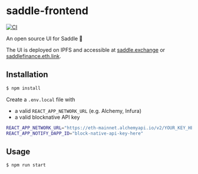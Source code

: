 # saddle-frontend

[![CI](https://github.com/saddle-finance/saddle-frontend/workflows/CI/badge.svg)](https://github.com/saddle-finance/saddle-frontend/actions?query=workflow%3ACI)

An open source UI for Saddle 🤠

The UI is deployed on IPFS and accessible at
[saddle.exchange](https://saddle.exchange/#/) or
[saddlefinance.eth.link](https://saddlefinance.eth.link/#/).

## Installation

```bash
$ npm install
```

Create a `.env.local` file with 
- a valid `REACT_APP_NETWORK_URL` (e.g. Alchemy,
Infura)
- a valid blocknative API key

```bash
REACT_APP_NETWORK_URL="https://eth-mainnet.alchemyapi.io/v2/YOUR_KEY_HERE"
REACT_APP_NOTIFY_DAPP_ID="block-native-api-key-here"
```

## Usage

```bash
$ npm run start
```
